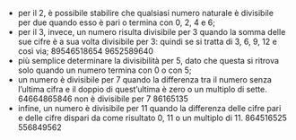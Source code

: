 - per il 2, è possibile stabilire che qualsiasi numero naturale è divisibile per due quando esso è pari o termina con 0, 2, 4 e 6;
- per il 3, invece, un numero risulta divisibile per 3 quando la somma delle sue cifre è a sua volta divisibile per 3: quindi se si tratta di 3, 6, 9, 12 e così via;
    89546518654
    9652589640
- più semplice determinare la divisibilità per 5, dato che questa si ritrova solo quando un numero termina con 0 o con 5;
- un numero è divisibile per 7 quando la differenza tra il numero senza l’ultima cifra e il doppio di quest’ultima è zero o un multiplo di sette.
    64664865846 non è divisibile per 7
    86165135
- infine, un numero è divisibile per 11 quando la differenza delle cifre pari e delle cifre dispari da come risultato 0, 11 o un multiplo di 11.
    864516525
    556849562